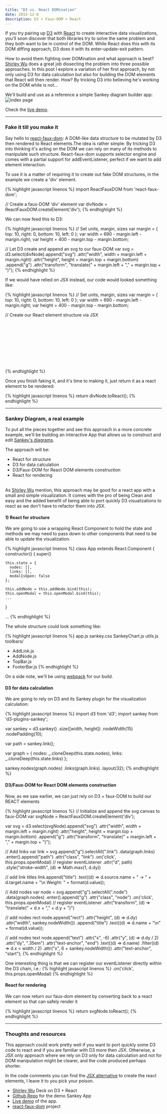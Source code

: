```yaml
---
title: "D3 vs. React DOMination"
date: 2015-12-8
description: D3 + Faux-DOM + React
---
```


If you try pairing up [D3](http://d3js.org/) with [React](https://facebook.github.io/react/) to create interactive data visualizations, you'll soon discover that both libraries try to solve the same problem and they both want to be in control of the DOM. While React does this with its DOM diffing approach, D3 does it with its enter-update-exit pattern.

How to avoid them fighting over DOMination and what approach is best? [Shirley Wu](http://slides.com/shirleywu/deck#/) does a great job dissecting the problem into three possible approaches. In this post I explore a variation of her first approach, by not only using D3 for data calculation but also for building the DOM elements that React will then render. How? By tricking D3 into believing he's working on the DOM while is not...

We'll build and use as a reference a simple Sankey diagram builder app:
![index page](https://raw.githubusercontent.com/nickbalestra/nickbalestra.github.io/master/assets/images/sankeyApp.png)

Check the [live demo](http://nick.balestra.ch/sankey/).

***

### Fake it till you make it

Say hello to [react-faux-dom](https://github.com/Olical/react-faux-dom): A DOM-like data structure to be mutated by D3 then rendered to React elements.The idea is rather simple: By tricking D3 into thinking it's acting on the DOM we can rely on many of its methods to manipulate such structure. React-faux-dom supports selector engine and comes with a partial support for addEventListener, perfect if we want to add element interaction.

To use it is a matter of requiring it to create out fake DOM structures, in the example we create a 'div' element.

{% highlight javascript linenos %}
import ReactFauxDOM from 'react-faux-dom';

// Create a faux-DOM 'div' element
var divNode = ReactFauxDOM.createElement('div');
{% endhighlight %}

We can now feed this to D3:

{% highlight javascript linenos %}
// Set units, margin, sizes
var margin = { top: 10, right: 0, bottom: 10, left: 0 };
var width = 690 - margin.left - margin.right;
var height = 400 - margin.top - margin.bottom;

// Let D3 create and append an svg to our faux-DOM
var svg = d3.select(divNode).append("svg")
  .attr("width", width + margin.left + margin.right)
  .attr("height", height + margin.top + margin.bottom)
 .append("g")
 .attr("transform", "translate(" + margin.left + "," + margin.top + ")");
{% endhighlight %}

If we would have relied on JSX instead, our code would looked something like:


{% highlight javascript linenos %}
// Set units, margin, sizes
var margin = { top: 10, right: 0, bottom: 10, left: 0 };
var width = 690 - margin.left - margin.right;
var height = 400 - margin.top - margin.bottom;

// Create our React element structure via JSX
<div>
  <svg width={width + margin.left + margin.right} height={height + margin.top + margin.bottom}>
    <g transform={"translate(" + margin.left + "," + margin.top + ")"}></g>
  </svg>
</div>
{% endhighlight %}

Once you finish faking it, and it's time to making it, just return it as a react element to be rendered:

{% highlight javascript linenos %}
return divNode.toReact();
{% endhighlight %}

*** 

### Sankey Diagram, a real example

To put all the pieces together and see this approach in a more concrete example, we'll be building an interactive App that allows us to construct and edit [Sankey's diagrams](http://bost.ocks.org/mike/sankey/).

The approach will be:

- React for structure
- D3 for data calculation 
- D3/Faux-DOM for React DOM elements construction
- React for rendering

<br>As [Shirley Wu](https://twitter.com/shirleyxywu) mention, this approach may be good for a react app with a small and simple visualization. It comes with the pro of being Clean and easy and the added benefit of being able to port quickly D3 visualizations to react as we don't have to refactor them into JSX. 

#### 1) React for structure

We are going to use a wrapping React Component to hold the state and methods we may need to pass down to other components that need to be able to update the visualization.


{% highlight javascript linenos %}
class App extends React.Component {
  constructor() {
    super()

    this.state = {
      nodes: [],
      links: [],
      modalIsOpen: false
    };

    this.addNode = this.addNode.bind(this);    
    this.openModal = this.openModal.bind(this);
    ...
  }

  ...
{% endhighlight %}

The whole structure could look something like:

{% highlight javascript linenos %}
app.js
sankey.css
SankeyChart.js
utils.js
toolbars/
- AddLink.js
- AddNode.js
- TopBar.js
- FooterBar.js
{% endhighlight %}

On a side note, we'll be using [webpack](https://webpack.github.io/) for our build.

#### D3 for data calculation

We are going to rely on D3 and its Sankey plugin for the visualization calculation:

{% highlight javascript linenos %}
import d3 from 'd3';
import sankey from 'd3-plugins-sankey';

var sankey = d3.sankey()
  .size([width, height])
  .nodeWidth(15)
  .nodePadding(10);

var path = sankey.link();

var graph = {
  nodes: _.cloneDeep(this.state.nodes),
  links: _.cloneDeep(this.state.links)
};

sankey.nodes(graph.nodes)
  .links(graph.links)
  .layout(32);
{% endhighlight %}


#### D3/Faux-DOM for React DOM elements construction

Now, as we saw earlier, we can just rely on D3 + faux-DOM to build our REACT elements


{% highlight javascript linenos %}
// Initialize and append the svg canvas to faux-DOM
var svgNode = ReactFauxDOM.createElement('div');

var svg = d3.select(svgNode).append("svg")
  .attr("width", width + margin.left + margin.right)
  .attr("height", height + margin.top + margin.bottom)
  .append("g")
  .attr("transform", "translate(" + margin.left + "," + margin.top + ")");


// Add links
var link = svg.append("g").selectAll(".link")
  .data(graph.links)
  .enter().append("path")
  .attr("class", "link")
  .on('click', this.props.openModal) // register eventListener
  .attr("d", path)
  .style("stroke-width", (d) => Math.max(1, d.dy))

// add link titles
link.append("title")
  .text((d) => d.source.name + " → " + d.target.name + "\n Weight: " + format(d.value));


// Add nodes
var node = svg.append("g").selectAll(".node")
  .data(graph.nodes)
  .enter().append("g")
  .attr("class", "node")
  .on('click', this.props.openModal) // register eventListener
  .attr("transform", (d) => "translate(" + d.x + "," + d.y + ")")

// add nodes rect
node.append("rect")
  .attr("height", (d) => d.dy)
  .attr("width", sankey.nodeWidth())
  .append("title")
  .text((d) => d.name + "\n" + format(d.value));

// add nodes text
node.append("text")
  .attr("x", -6)
  .attr("y", (d) => d.dy / 2)
  .attr("dy", ".35em")
  .attr("text-anchor", "end")
  .text((d) => d.name)
  .filter((d) => d.x < width / 2)
  .attr("x", 6 + sankey.nodeWidth())
  .attr("text-anchor", "start");
{% endhighlight %}

One interesting thing is that we can register our eventListener directly within the D3 chain, i.e.:
{% highlight javascript linenos %}
  .on('click', this.props.openModal) 
{% endhighlight %}

#### React for rendering 

We can now return our faux-dom element by converting back to a react element so that can safely render it

{% highlight javascript linenos %}
return svgNode.toReact();
{% endhighlight %}

***

### Thoughts and resources

This approach could work pretty well if you want to port quickly some D3 code to react and if you are familiar with D3 more then JSX. Otherwise, a JSX only approach where we rely on D3 only for data calculation and not for DOM manipulation might be clearer, and the code produced perhaps shorter.

In the code comments you can find the [JSX alternative](https://github.com/nickbalestra/sankey/blob/master/app/SankeyChart.js#L111-L151) to create the react elements, I leave it to you pick your poison.

- [Shirley Wu](http://slides.com/shirleywu/deck#/) Deck on D3 + React
- [Github Repo](https://github.com/nickbalestra/sankey) for the demo Sankey App
- [Live demo](http://nick.balestra.ch/sankey/) of the app.
- [react-faux-dom](https://github.com/Olical/react-faux-dom) project

